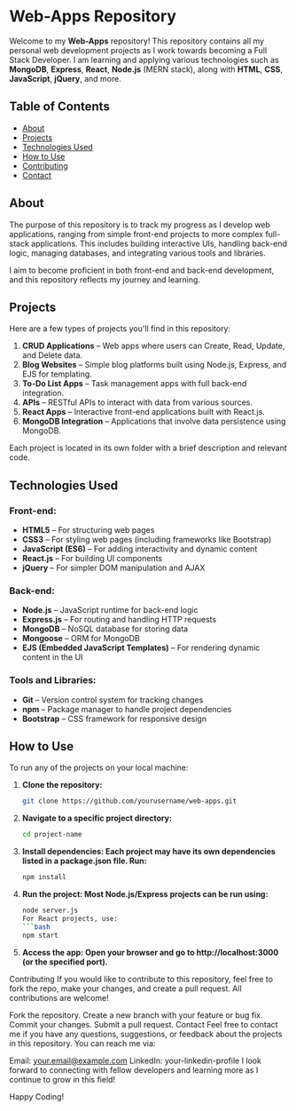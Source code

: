 # Web-Apps Repository

Welcome to my **Web-Apps** repository! This repository contains all my personal web development projects as I work towards becoming a Full Stack Developer. I am learning and applying various technologies such as **MongoDB**, **Express**, **React**, **Node.js** (MERN stack), along with **HTML**, **CSS**, **JavaScript**, **jQuery**, and more.

## Table of Contents

- [About](#about)
- [Projects](#projects)
- [Technologies Used](#technologies-used)
- [How to Use](#how-to-use)
- [Contributing](#contributing)
- [Contact](#contact)

## About

The purpose of this repository is to track my progress as I develop web applications, ranging from simple front-end projects to more complex full-stack applications. This includes building interactive UIs, handling back-end logic, managing databases, and integrating various tools and libraries.

I aim to become proficient in both front-end and back-end development, and this repository reflects my journey and learning.

## Projects

Here are a few types of projects you'll find in this repository:

1. **CRUD Applications** – Web apps where users can Create, Read, Update, and Delete data.
2. **Blog Websites** – Simple blog platforms built using Node.js, Express, and EJS for templating.
3. **To-Do List Apps** – Task management apps with full back-end integration.
4. **APIs** – RESTful APIs to interact with data from various sources.
5. **React Apps** – Interactive front-end applications built with React.js.
6. **MongoDB Integration** – Applications that involve data persistence using MongoDB.

Each project is located in its own folder with a brief description and relevant code.

## Technologies Used

### Front-end:
- **HTML5** – For structuring web pages
- **CSS3** – For styling web pages (including frameworks like Bootstrap)
- **JavaScript (ES6)** – For adding interactivity and dynamic content
- **React.js** – For building UI components
- **jQuery** – For simpler DOM manipulation and AJAX

### Back-end:
- **Node.js** – JavaScript runtime for back-end logic
- **Express.js** – For routing and handling HTTP requests
- **MongoDB** – NoSQL database for storing data
- **Mongoose** – ORM for MongoDB
- **EJS (Embedded JavaScript Templates)** – For rendering dynamic content in the UI

### Tools and Libraries:
- **Git** – Version control system for tracking changes
- **npm** – Package manager to handle project dependencies
- **Bootstrap** – CSS framework for responsive design

## How to Use

To run any of the projects on your local machine:

1. **Clone the repository:**
   ```bash
   git clone https://github.com/yourusername/web-apps.git


2. **Navigate to a specific project directory:**
    ```bash
    cd project-name

3. **Install dependencies: Each project may have its own dependencies listed in a package.json file. Run:**
    ```bash
    npm install

4. **Run the project: Most Node.js/Express projects can be run using:**
    ```bash
    node server.js
    For React projects, use:
    ```bash
    npm start

5. **Access the app: Open your browser and go to http://localhost:3000 (or the specified port).**

Contributing
If you would like to contribute to this repository, feel free to fork the repo, make your changes, and create a pull request. All contributions are welcome!

Fork the repository.
Create a new branch with your feature or bug fix.
Commit your changes.
Submit a pull request.
Contact
Feel free to contact me if you have any questions, suggestions, or feedback about the projects in this repository. You can reach me via:

Email: your.email@example.com
LinkedIn: your-linkedin-profile
I look forward to connecting with fellow developers and learning more as I continue to grow in this field!

Happy Coding!